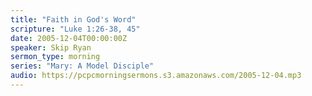 ```yaml
---
title: "Faith in God's Word"
scripture: "Luke 1:26-38, 45"
date: 2005-12-04T00:00:00Z
speaker: Skip Ryan
sermon_type: morning
series: "Mary: A Model Disciple"
audio: https://pcpcmorningsermons.s3.amazonaws.com/2005-12-04.mp3 
---
```




